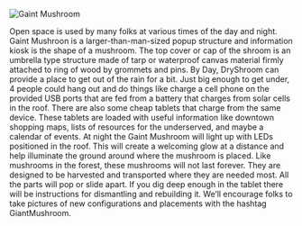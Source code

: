 ![Gaint Mushroom](https://openeugene.github.io/GiantMushroom/img/GiantMushroom.png)

Open space is used by many folks at various times of the day and night.  Gaint Mushroon is a larger-than-man-sized popup structure and information kiosk is the shape of a mushroom.  The top cover or cap of the shroom is an umbrella type structure made of tarp or waterproof canvas material firmly attached to ring of wood by grommets and pins.  By Day, DryShroom can provide a place to get out of the rain for a bit.  Just big enough to get under, 4 people could hang out and do things like charge a cell phone on the provided USB ports that are fed from a battery that charges from solar cells in the roof.  There are also some cheap tablets that charge from the same device.  These tablets are loaded with useful information like downtown shopping maps, lists of resources for the underserved, and maybe a calendar of events.  At night the Gaint Mushroom will light up with LEDs positioned in the roof.  This will create a welcoming glow at a distance and help illuminate the ground around where the mushroom is placed.  Like mushrooms in the forest, these mushrooms will not last forever. They are designed to be harvested and transported where they are needed most.  All the parts will pop or slide apart.  If you dig deep enough in the tablet there will be instructions for dismantling and rebuilding it.  We’ll encourage folks to take pictures of new configurations and placements with the hashtag GiantMushroom.  
